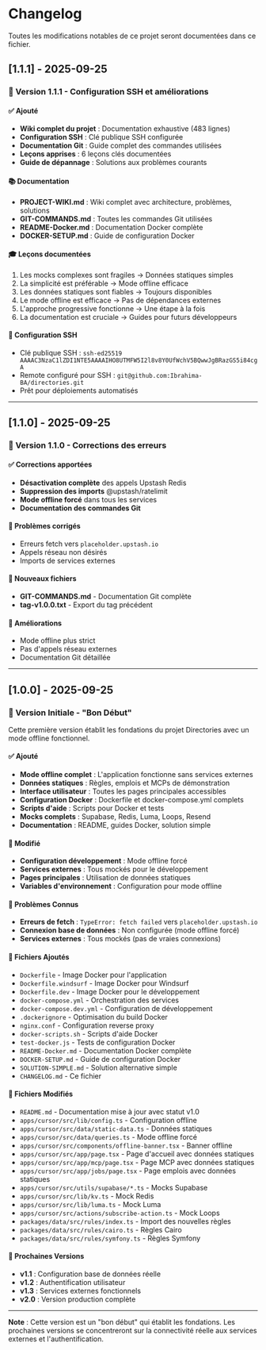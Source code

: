 # Changelog

Toutes les modifications notables de ce projet seront documentées dans ce fichier.

## [1.1.1] - 2025-09-25

### 🔧 Version 1.1.1 - Configuration SSH et améliorations

#### ✅ Ajouté
- **Wiki complet du projet** : Documentation exhaustive (483 lignes)
- **Configuration SSH** : Clé publique SSH configurée
- **Documentation Git** : Guide complet des commandes utilisées
- **Leçons apprises** : 6 leçons clés documentées
- **Guide de dépannage** : Solutions aux problèmes courants

#### 📚 Documentation
- **PROJECT-WIKI.md** : Wiki complet avec architecture, problèmes, solutions
- **GIT-COMMANDS.md** : Toutes les commandes Git utilisées
- **README-Docker.md** : Documentation Docker complète
- **DOCKER-SETUP.md** : Guide de configuration Docker

#### 🎓 Leçons documentées
1. Les mocks complexes sont fragiles → Données statiques simples
2. La simplicité est préférable → Mode offline efficace
3. Les données statiques sont fiables → Toujours disponibles
4. Le mode offline est efficace → Pas de dépendances externes
5. L'approche progressive fonctionne → Une étape à la fois
6. La documentation est cruciale → Guides pour futurs développeurs

#### 🔑 Configuration SSH
- Clé publique SSH : `ssh-ed25519 AAAAC3NzaC1lZDI1NTE5AAAAIHO8UTMFW5I2l8v8Y0UfWchV5BQwwJgBRazGS5i84cgA`
- Remote configuré pour SSH : `git@github.com:Ibrahima-BA/directories.git`
- Prêt pour déploiements automatisés

---

## [1.1.0] - 2025-09-25

### 🔧 Version 1.1.0 - Corrections des erreurs

#### ✅ Corrections apportées
- **Désactivation complète** des appels Upstash Redis
- **Suppression des imports** @upstash/ratelimit
- **Mode offline forcé** dans tous les services
- **Documentation des commandes Git**

#### 🐛 Problèmes corrigés
- Erreurs fetch vers `placeholder.upstash.io`
- Appels réseau non désirés
- Imports de services externes

#### 📁 Nouveaux fichiers
- **GIT-COMMANDS.md** - Documentation Git complète
- **tag-v1.0.0.txt** - Export du tag précédent

#### 🎯 Améliorations
- Mode offline plus strict
- Pas d'appels réseau externes
- Documentation Git détaillée

---

## [1.0.0] - 2025-09-25

### 🎉 Version Initiale - "Bon Début"

Cette première version établit les fondations du projet Directories avec un mode offline fonctionnel.

#### ✅ Ajouté
- **Mode offline complet** : L'application fonctionne sans services externes
- **Données statiques** : Règles, emplois et MCPs de démonstration
- **Interface utilisateur** : Toutes les pages principales accessibles
- **Configuration Docker** : Dockerfile et docker-compose.yml complets
- **Scripts d'aide** : Scripts pour Docker et tests
- **Mocks complets** : Supabase, Redis, Luma, Loops, Resend
- **Documentation** : README, guides Docker, solution simple

#### 🔧 Modifié
- **Configuration développement** : Mode offline forcé
- **Services externes** : Tous mockés pour le développement
- **Pages principales** : Utilisation de données statiques
- **Variables d'environnement** : Configuration pour mode offline

#### 🐛 Problèmes Connus
- **Erreurs de fetch** : `TypeError: fetch failed` vers `placeholder.upstash.io`
- **Connexion base de données** : Non configurée (mode offline forcé)
- **Services externes** : Tous mockés (pas de vraies connexions)

#### 📁 Fichiers Ajoutés
- `Dockerfile` - Image Docker pour l'application
- `Dockerfile.windsurf` - Image Docker pour Windsurf
- `Dockerfile.dev` - Image Docker pour le développement
- `docker-compose.yml` - Orchestration des services
- `docker-compose.dev.yml` - Configuration de développement
- `.dockerignore` - Optimisation du build Docker
- `nginx.conf` - Configuration reverse proxy
- `docker-scripts.sh` - Scripts d'aide Docker
- `test-docker.js` - Tests de configuration Docker
- `README-Docker.md` - Documentation Docker complète
- `DOCKER-SETUP.md` - Guide de configuration Docker
- `SOLUTION-SIMPLE.md` - Solution alternative simple
- `CHANGELOG.md` - Ce fichier

#### 📁 Fichiers Modifiés
- `README.md` - Documentation mise à jour avec statut v1.0
- `apps/cursor/src/lib/config.ts` - Configuration offline
- `apps/cursor/src/data/static-data.ts` - Données statiques
- `apps/cursor/src/data/queries.ts` - Mode offline forcé
- `apps/cursor/src/components/offline-banner.tsx` - Banner offline
- `apps/cursor/src/app/page.tsx` - Page d'accueil avec données statiques
- `apps/cursor/src/app/mcp/page.tsx` - Page MCP avec données statiques
- `apps/cursor/src/app/jobs/page.tsx` - Page emplois avec données statiques
- `apps/cursor/src/utils/supabase/*.ts` - Mocks Supabase
- `apps/cursor/src/lib/kv.ts` - Mock Redis
- `apps/cursor/src/lib/luma.ts` - Mock Luma
- `apps/cursor/src/actions/subscribe-action.ts` - Mock Loops
- `packages/data/src/rules/index.ts` - Import des nouvelles règles
- `packages/data/src/rules/cairo.ts` - Règles Cairo
- `packages/data/src/rules/symfony.ts` - Règles Symfony

#### 🎯 Prochaines Versions
- **v1.1** : Configuration base de données réelle
- **v1.2** : Authentification utilisateur
- **v1.3** : Services externes fonctionnels
- **v2.0** : Version production complète

---

**Note** : Cette version est un "bon début" qui établit les fondations. Les prochaines versions se concentreront sur la connectivité réelle aux services externes et l'authentification.
